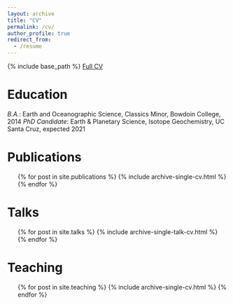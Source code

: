 ```yaml
---
layout: archive
title: "CV"
permalink: /cv/
author_profile: true
redirect_from:
  - /resume
---
```


{% include base_path %}
[Full CV](#)

Education
======
<i>B.A.</i>: Earth and Oceanographic Science, Classics Minor, Bowdoin College, 2014
<i>PhD Candidate</i>: Earth & Planetary Science, Isotope Geochemistry, UC Santa Cruz, expected 2021

Publications
======
  <ul>{% for post in site.publications %}
    {% include archive-single-cv.html %}
  {% endfor %}</ul>
  
Talks
======
  <ul>{% for post in site.talks %}
    {% include archive-single-talk-cv.html %}
  {% endfor %}</ul>
  
Teaching
======
  <ul>{% for post in site.teaching %}
    {% include archive-single-cv.html %}
  {% endfor %}</ul>
